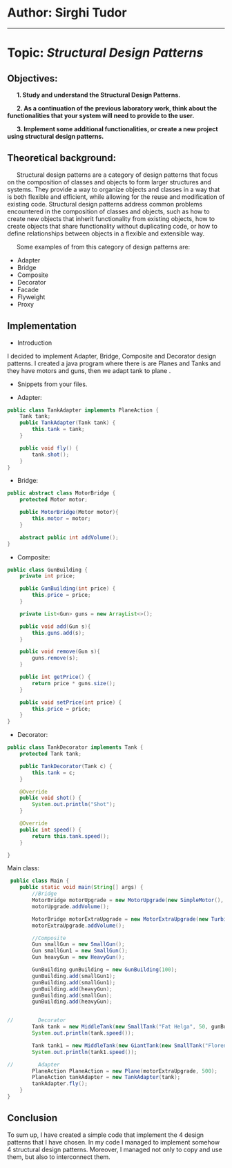 # Author: Sirghi Tudor

----

# Topic: *Structural Design Patterns*
## Objectives:
&ensp; &ensp; __1. Study and understand the Structural Design Patterns.__

&ensp; &ensp; __2. As a continuation of the previous laboratory work, think about the functionalities that your system will need to provide to the user.__

&ensp; &ensp; __3. Implement some additional functionalities, or create a new project using structural design patterns.__

## Theoretical background:
&ensp; &ensp; Structural design patterns are a category of design patterns that focus on the composition of classes and objects to form larger structures and systems. They provide a way to organize objects and classes in a way that is both flexible and efficient, while allowing for the reuse and modification of existing code. Structural design patterns address common problems encountered in the composition of classes and objects, such as how to create new objects that inherit functionality from existing objects, how to create objects that share functionality without duplicating code, or how to define relationships between objects in a flexible and extensible way.

&ensp; &ensp; Some examples of from this category of design patterns are:

* Adapter
* Bridge
* Composite
* Decorator
* Facade
* Flyweight
* Proxy

## Implementation

* Introduction

I decided to implement Adapter, Bridge, Composite and Decorator design patterns.
I created a java program where there is are Planes and Tanks and they have motors and guns, then we adapt tank to plane .

* Snippets from your files.

* Adapter:

```java
public class TankAdapter implements PlaneAction {
    Tank tank;
    public TankAdapter(Tank tank) {
        this.tank = tank;
    }

    public void fly() {
        tank.shot();
    }
}

```

* Bridge:

```java
public abstract class MotorBridge {
    protected Motor motor;

    public MotorBridge(Motor motor){
        this.motor = motor;
    }

    abstract public int addVolume();
}
```

* Composite:

```java
public class GunBuilding {
    private int price;

    public GunBuilding(int price) {
        this.price = price;
    }

    private List<Gun> guns = new ArrayList<>();

    public void add(Gun s){
        this.guns.add(s);
    }

    public void remove(Gun s){
        guns.remove(s);
    }

    public int getPrice() {
        return price * guns.size();
    }

    public void setPrice(int price) {
        this.price = price;
    }
}
```

* Decorator:

```java
public class TankDecorator implements Tank {
    protected Tank tank;

    public TankDecorator(Tank c) {
        this.tank = c;
    }

    @Override
    public void shot() {
        System.out.println("Shot");
    }

    @Override
    public int speed() {
        return this.tank.speed();
    }

}
```

Main class:

```java
 public class Main {
    public static void main(String[] args) {
        //Bridge
        MotorBridge motorUpgrade = new MotorUpgrade(new SimpleMotor(), 100);
        motorUpgrade.addVolume();

        MotorBridge motorExtraUpgrade = new MotorExtraUpgrade(new TurbineMotor(), 200);
        motorExtraUpgrade.addVolume();

        //Composite
        Gun smallGun = new SmallGun();
        Gun smallGun1 = new SmallGun();
        Gun heavyGun = new HeavyGun();

        GunBuilding gunBuilding = new GunBuilding(100);
        gunBuilding.add(smallGun1);
        gunBuilding.add(smallGun1);
        gunBuilding.add(heavyGun);
        gunBuilding.add(smallGun);
        gunBuilding.add(heavyGun);


//        Decorator
        Tank tank = new MiddleTank(new SmallTank("Fat Helga", 50, gunBuilding), 10);
        System.out.println(tank.speed());

        Tank tank1 = new MiddleTank(new GiantTank(new SmallTank("Florentia", 40, gunBuilding), 10), 15);
        System.out.println(tank1.speed());

//        Adapter
        PlaneAction PlaneAction = new Plane(motorExtraUpgrade, 500);
        PlaneAction tankAdapter = new TankAdapter(tank);
        tankAdapter.fly();
    }
}
```
## Conclusion
To sum up, I have created a simple code that implement the 4 design patterns that I have chosen.
In my code I managed to implement somehow 4 structural design patterns. Moreover, I managed not only to copy and use them,
but also to interconnect them.